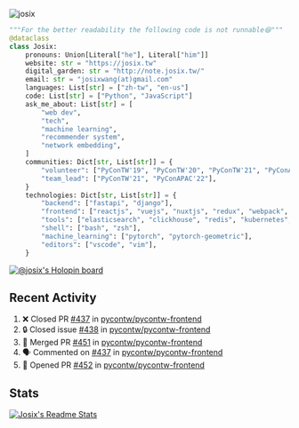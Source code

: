 ![josix](https://komarev.com/ghpvc/?username=josix)
```python
"""For the better readability the following code is not runnable😆"""
@dataclass
class Josix:
    pronouns: Union[Literal["he"], Literal["him"]]
    website: str = "https://josix.tw"
    digital_garden: str = "http://note.josix.tw/"
    email: str = "josixwang(at)gmail.com"
    languages: List[str] = ["zh-tw", "en-us"]
    code: List[str] = ["Python", "JavaScript"]
    ask_me_about: List[str] = [
        "web dev",
        "tech",
        "machine learning",
        "recommender system",
        "network embedding",
    ]
    communities: Dict[str, List[str]] = {
        "volunteer": ["PyConTW'19", "PyConTW'20", "PyConTW'21", "PyConAPAC'22"],
        "team_lead": ["PyConTW'21", "PyConAPAC'22"],
    }
    technologies: Dict[str, List[str]] = {
        "backend": ["fastapi", "django"],
        "frontend": ["reactjs", "vuejs", "nuxtjs", "redux", "webpack", "tailwindcss"],
        "tools": ["elasticsearch", "clickhouse", "redis", "kubernetes", "docker"],
        "shell": ["bash", "zsh"],
        "machine_learning": ["pytorch", "pytorch-geometric"],
        "editors": ["vscode", "vim"],
    }
```
[![@josix's Holopin board](https://holopin.io/api/user/board?user=josix)](https://holopin.io/@josix)

## Recent Activity
<!--START_SECTION:activity-->
1. ❌ Closed PR [#437](https://github.com/pycontw/pycontw-frontend/pull/437) in [pycontw/pycontw-frontend](https://github.com/pycontw/pycontw-frontend)
2. 🔒 Closed issue [#438](https://github.com/pycontw/pycontw-frontend/issues/438) in [pycontw/pycontw-frontend](https://github.com/pycontw/pycontw-frontend)
3. 🎉 Merged PR [#451](https://github.com/pycontw/pycontw-frontend/pull/451) in [pycontw/pycontw-frontend](https://github.com/pycontw/pycontw-frontend)
4. 🗣 Commented on [#437](https://github.com/pycontw/pycontw-frontend/pull/437#issuecomment-1694356463) in [pycontw/pycontw-frontend](https://github.com/pycontw/pycontw-frontend)
5. 💪 Opened PR [#452](https://github.com/pycontw/pycontw-frontend/pull/452) in [pycontw/pycontw-frontend](https://github.com/pycontw/pycontw-frontend)
<!--END_SECTION:activity-->



## Stats
[![Josix's Readme Stats](https://github-readme-stats.vercel.app/api?username=josix&show_icons=true&theme=default&count_private=true&card_width=400)](https://github.com/anuraghazra/github-readme-stats)
